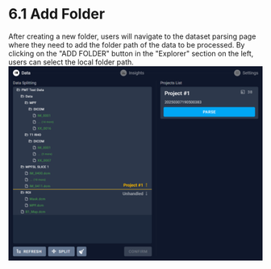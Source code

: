 # 6.1 Add Folder
After creating a new folder, users will navigate to the dataset parsing page where they need to add the folder path of the data to be processed. By clicking on the "ADD FOLDER" button in the "Explorer" section on the left, users can select the local folder path.
![Image](../../images/image_29.png)